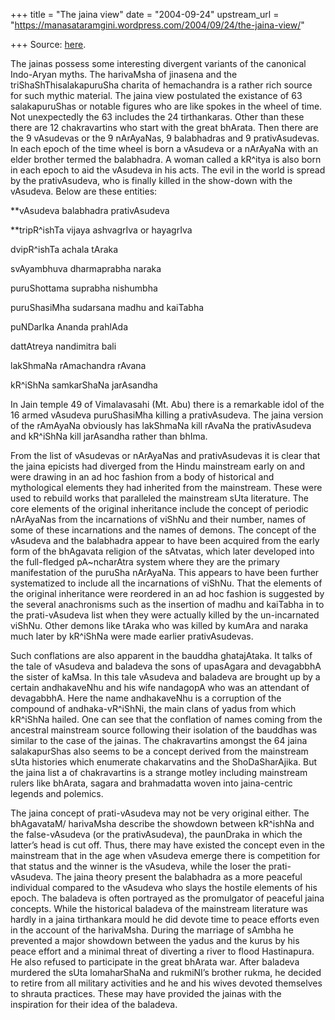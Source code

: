 +++
title = "The jaina view"
date = "2004-09-24"
upstream_url = "https://manasataramgini.wordpress.com/2004/09/24/the-jaina-view/"

+++
Source: [here](https://manasataramgini.wordpress.com/2004/09/24/the-jaina-view/).

The jainas possess some interesting divergent variants of the canonical
Indo-Aryan myths. The harivaMsha of jinasena and the
triShaShThisalakapuruSha charita of hemachandra is a rather rich source
for such mythic material. The jaina view postulated the existance of 63
salakapuruShas or notable figures who are like spokes in the wheel of
time. Not unexpectedly the 63 includes the 24 tirthankaras. Other than
these there are 12 chakravartins who start with the great bhArata. Then
there are the 9 vAsudevas or the 9 nArAyaNas, 9 balabhadras and 9
prativAsudevas. In each epoch of the time wheel is born a vAsudeva or a
nArAyaNa with an elder brother termed the balabhadra. A woman called a
kR^itya is also born in each epoch to aid the vAsudeva in his acts. The
evil in the world is spread by the prativAsudeva, who is finally killed
in the show-down with the vAsudeva. Below are these entities:

**vAsudeva balabhadra prativAsudeva  
  
**tripR^ishTa vijaya ashvagrIva or hayagrIva  
  
dvipR^ishTa achala tAraka  
  
svAyambhuva dharmaprabha naraka  
  
puruShottama suprabha nishumbha  
  
puruShasiMha sudarsana madhu and kaiTabha  
  
puNDarIka Ananda prahlAda  
  
dattAtreya nandimitra bali  
  
lakShmaNa rAmachandra rAvana  
  
kR^iShNa samkarShaNa jarAsandha

In Jain temple 49 of Vimalavasahi (Mt. Abu) there is a remarkable idol
of the 16 armed vAsudeva puruShasiMha killing a prativAsudeva. The jaina
version of the rAmAyaNa obviously has lakShmaNa kill rAvaNa the
prativAsudeva and kR^iShNa kill jarAsandha rather than bhIma.

From the list of vAsudevas or nArAyaNas and prativAsudevas it is clear
that the jaina epicists had diverged from the Hindu mainstream early on
and were drawing in an ad hoc fashion from a body of historical and
mythological elements they had inherited from the mainstream. These were
used to rebuild works that paralleled the mainstream sUta literature.
The core elements of the original inheritance include the concept of
periodic nArAyaNas from the incarnations of viShNu and their number,
names of some of these incarnations and the names of demons. The concept
of the vAsudeva and the balabhadra appear to have been acquired from the
early form of the bhAgavata religion of the sAtvatas, which later
developed into the full-fledged pA\~ncharAtra system where they are the
primary manifestation of the puruSha nArAyaNa. This appears to have been
further systematized to include all the incarnations of viShNu. That the
elements of the original inheritance were reordered in an ad hoc fashion
is suggested by the several anachronisms such as the insertion of madhu
and kaiTabha in to the prati-vAsudeva list when they were actually
killed by the un-incarnated viShNu. Other demons like tAraka who was
killed by kumAra and naraka much later by kR^iShNa were made earlier
prativAsudevas.

Such conflations are also apparent in the bauddha ghatajAtaka. It talks
of the tale of vAsudeva and baladeva the sons of upasAgara and
devagabbhA the sister of kaMsa. In this tale vAsudeva and baladeva are
brought up by a certain andhakaveNhu and his wife nandagopA who was an
attendant of devagabbhA. Here the name andhakaveNhu is a corruption of
the compound of andhaka-vR^iShNi, the main clans of yadus from which
kR^iShNa hailed. One can see that the conflation of names coming from
the ancestral mainstream source following their isolation of the
bauddhas was similar to the case of the jainas. The chakravartins
amongst the 64 jaina salakapurShas also seems to be a concept derived
from the mainstream sUta histories which enumerate chakarvatins and the
ShoDaSharAjika. But the jaina list a of chakravartins is a strange
motley including mainstream rulers like bhArata, sagara and brahmadatta
woven into jaina-centric legends and polemics.

The jaina concept of prati-vAsudeva may not be very original either. The
bhAgavataM/ harivaMsha describe the showdown between kR^ishNa and the
false-vAsudeva (or the prativAsudeva), the paunDraka in which the
latter’s head is cut off. Thus, there may have existed the concept even
in the mainstream that in the age when vAsudeva emerge there is
competition for that status and the winner is the vAsudeva, while the
loser the prati-vAsudeva. The jaina theory present the balabhadra as a
more peaceful individual compared to the vAsudeva who slays the hostile
elements of his epoch. The baladeva is often portrayed as the
promulgator of peaceful jaina concepts. While the historical baladeva of
the mainstream literature was hardly in a jaina tirthankara mould he did
devote time to peace efforts even in the account of the harivaMsha.
During the marriage of sAmbha he prevented a major showdown between the
yadus and the kurus by his peace effort and a minimal threat of
diverting a river to flood Hastinapura. He also refused to participate
in the great bhArata war. After baladeva murdered the sUta lomaharShaNa
and rukmiNI’s brother rukma, he decided to retire from all military
activities and he and his wives devoted themselves to shrauta practices.
These may have provided the jainas with the inspiration for their idea
of the baladeva.

